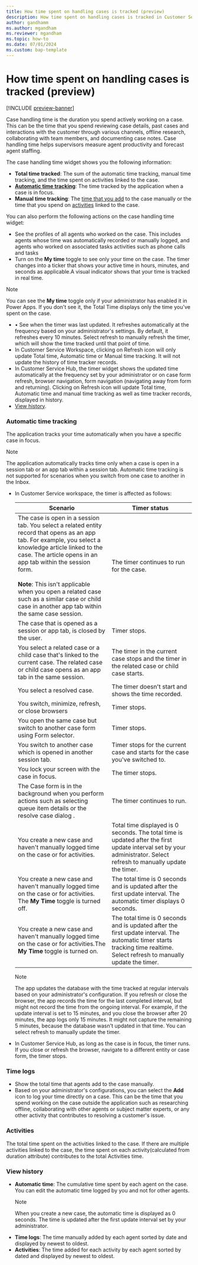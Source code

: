 ```yaml
---
title: How time spent on handling cases is tracked (preview)
description: How time spent on handling cases is tracked in Customer Service
author: gandhamm 
ms.author: mgandham
ms.reviewer: mgandham
ms.topic: how-to 
ms.date: 07/01/2024 
ms.custom: bap-template 
---
```


# How time spent on handling cases is tracked (preview)

[!INCLUDE [preview-banner](../../../shared-content/shared/preview-includes/preview-note.md)]

Case handling time is the duration you spend actively working on a case. This can be the time that you spend reviewing case details, past cases and interactions with the customer through various channels, offline research, collaborating with team members, and documenting case notes. Case handling time helps supervisors measure agent productivity and forecast agent staffing.

The case handling time widget shows you the following information:

- **Total time tracked**: The sum of the automatic time tracking, manual time tracking, and the time spent on activities linked to the case.
- [**Automatic time tracking**](#automatic-time-tracking): The time tracked by the application when a case is in focus. 
- **Manual time tracking**: The [time that you add](#time-logs) to the case manually or the time that you spend on  [activities](#activities) linked to the case.
 
You can also perform the following actions on the case handling time widget:

- See the profiles of all agents who worked on the case. This includes agents whose time was automatically recorded or manually logged, and agents who worked on associated tasks activities such as phone calls and tasks
- Turn on the **My time** toggle to see only your time on the case. The timer changes into a ticker that shows your active time in hours, minutes, and seconds as applicable.A visual indicator shows that your time is tracked in real time. 
 > [!NOTE]
 > You can see the **My time** toggle only if your administrator has enabled it in Power Apps. If you don't see it, the Total Time displays only the time you've spent on the case.
- •	See when the timer was last updated. It refreshes automatically at the frequency based on your administrator's settings. By default, it refreshes every 10 minutes. Select refresh to manually refresh the timer, which will show the time tracked until that point of time. 
- In Customer Service Workspace, clicking on Refresh icon will only update Total time, Automatic time or Manual time tracking. It will not update the history of time tracker records. 
- In Customer Service Hub, the timer widget shows the updated time automatically at the frequency set by your administrator or on case form refresh, browser navigation, form navigation (navigating away from form and returning). Clicking on Refresh icon will update Total time, Automatic time and manual time tracking as well as time tracker records, displayed in history.
- [View history](#view-history).


### Automatic time tracking

The application tracks your time automatically when you have a specific case in focus.

 > [!NOTE]
 > The application automatically tracks time only when a case is open in a session tab or an app tab within a session tab. Automatic time tracking is not supported for scenarios when you switch from one case to another in the Inbox.


- In Customer Service workspace, the timer is affected as follows:
    
   | Scenario                                                                                           | Timer status                                     |
   | -------------------------------------------------------------------------------------------------- | -------------------------------------------------- |
   | The case is open in a session tab. You select a related entity record that opens as an app tab. For example, you select a knowledge article linked to the case. The article opens in an app tab within the session form.<br><br> **Note**: This isn't applicable when you open a related case such as a similar case or child case in another app tab within the same case session.  | The timer continues to run for the case.      |
   | The case that is opened as a session or app tab, is closed by the user.                                                                          | Timer stops.                                       |
   | You select a related case or a child case that's linked to the current case. The related case or child case opens as an app tab in the same session.                   | The timer in the current case stops and the timer in the related case or child case starts.             |
   | You select a resolved case.                       | The timer doesn't start and shows the time recorded.   |
   | You switch, minimize, refresh, or close browsers                                                   | Timer stops.                                       |
   | You open the same case but switch to another case form using Form selector.                                                | Timer stops.                                       |
   |You switch to another case which is opened in another session tab. | Timer stops for the current case and starts for the case you've switched to.|
   | You lock your screen with the case in focus.                                                       | The timer stops.                                   |
   | The Case form is in the background when you perform actions such as selecting queue item details or the resolve case dialog .     | The timer continues to run.                        |
   | You create a new case and haven't manually logged time on the case or for activities. | Total time displayed is 0 seconds. The total time is updated after the first update interval set by your administrator. Select refresh to manually update the timer. |
   | You create a new case and haven't manually logged time on the case or for activities. The **My Time** toggle is turned off.| The total time is 0 seconds and is updated after the first update interval. The automatic timer displays 0 seconds.|
   | You create a new case and haven't manually logged time on the case or for activities.The **My Time** toggle is turned on.| The total time is 0 seconds and is updated after the first update interval. The automatic timer starts tracking time realtime. Select refresh to manually update the timer.  |
   
  > [!NOTE]
  > The app updates the database with the time tracked at regular intervals based on your administrator's configuration. If you refresh or close the browser, the app records the time for the last completed interval, but might not record the time from the ongoing interval. For example, if the update interval is set to 15 minutes, and you close the browser after 20 minutes, the app logs only 15 minutes. It might not capture the remaining 5 minutes, because the database wasn't updated in that time. You can select refresh to manually update the timer.
     
- In Customer Service Hub, as long as the case is in focus, the timer runs. If you close or refresh the browser, navigate to a different entity or case form, the timer stops.

### Time logs  
- Show the total time that agents add to the case manually.
- Based on your administrator's configurations, you can select the **Add** icon to log your time directly on a case. This can be the time that you spend working on the case outside the application such as researching offline, collaborating with other agents or subject matter experts, or any other activity that contributes to resolving a customer's issue.

### Activities  
The total time spent on the activities linked to the case. If there are multiple activities linked to the case, the time spent on each activity(calculated from duration attribute) contributes to the total Activities time.

### View history
  
- **Automatic time**: The cumulative time spent by each agent on the case. You can edit the automatic time logged by you and not for other agents. 
  > [!NOTE]
  > When you create a new case, the automatic time is displayed as 0 seconds. The time is updated after the first update interval set by your administrator.
- **Time logs**: The time manually added by each agent sorted by date and displayed by newest to oldest.  
- **Activities**: The time added for each activity by each agent sorted by dated and displayed by newest to oldest.


